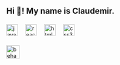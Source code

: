 <h2 align="left">Hi 👋! My name is Claudemir.</h2>



###



<div align="left">

 <img src="https://cdn.jsdelivr.net/gh/devicons/devicon/icons/javascript/javascript-original.svg" height="30" alt="javascript logo" />

 <img width="12" />

 <img src="https://cdn.jsdelivr.net/gh/devicons/devicon/icons/react/react-original.svg" height="30" alt="react logo" />

 <img width="12" />

 <img src="https://cdn.jsdelivr.net/gh/devicons/devicon/icons/html5/html5-original.svg" height="30" alt="html5 logo" />

 <img width="12" />

 <img src="https://cdn.jsdelivr.net/gh/devicons/devicon/icons/css3/css3-original.svg" height="30" alt="css3 logo" />

</div>



###
  </a>
  <a href="https://www.behance.net/claudemirneri" target="_blank">
    <img src="https://img.shields.io/static/v1?message=Behance&logo=behance&label=&color=1769ff&logoColor=white&labelColor=&style=for-the-badge" height="35" alt="behance logo"  />
  </a>
</div>

###
